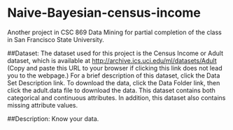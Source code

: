 # Naive-Bayesian-census-income
Another project in CSC 869 Data Mining for partial completion of the class in San Francisco State University.

##Dataset: 
The dataset used for this project is the Census Income or Adult dataset, which
is available at http://archive.ics.uci.edu/ml/datasets/Adult (Copy and paste this URL to your
browser if clicking this link does not lead you to the webpage.) For a brief description of this
dataset, click the Data Set Description link. To download the data, click the Data Folder link,
then click the adult.data file to download the data. This dataset contains both categorical and
continuous attributes. In addition, this dataset also contains missing attribute values.

##Description:
Know your data.
